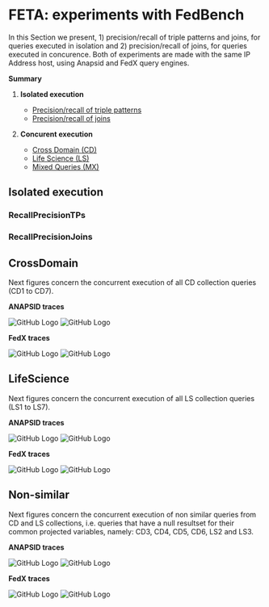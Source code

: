 # FETA: experiments with FedBench

In this Section we present, 1) precision/recall of triple patterns and joins, for queries executed in isolation and 2) precision/recall of joins, for queries executed in concurence. Both of experiments are made with the same IP Address host, using Anapsid and FedX query engines.

**Summary**

1. **Isolated execution**
   * [Precision/recall of triple patterns](https://github.com/coumbaya/feta/blob/master/experiments_with_fedbench.md#recallprecisiontpsjaccard)
   * [Precision/recall of joins](https://github.com/coumbaya/feta/blob/master/experiments_with_fedbench.md#recallprecisionjoins)

2. **Concurent execution**
   * [Cross Domain (CD)](https://github.com/coumbaya/feta/blob/master/experiments_with_fedbench.md#crossdomain)
   * [Life Science (LS)](https://github.com/coumbaya/feta/blob/master/experiments_with_fedbench.md#lifescience)
   * [Mixed Queries (MX)](https://github.com/coumbaya/feta/blob/master/experiments_with_fedbench.md#non-similar)


## Isolated execution

### RecallPrecisionTPs

### RecallPrecisionJoins


## CrossDomain

Next figures concern the concurrent execution of all CD collection queries (CD1 to CD7).

**ANAPSID traces**

![GitHub Logo](https://github.com/coumbaya/feta/blob/master/experiments_with_fedbench/execution_figures/ANAPSID_CD_pairJoins_precision_all_traces.jpeg)
![GitHub Logo](https://github.com/coumbaya/feta/blob/master/experiments_with_fedbench/execution_figures/ANAPSID_CD_pairJoins_recall_all_mixages.jpeg)


**FedX traces**

![GitHub Logo](https://github.com/coumbaya/feta/blob/master/experiments_with_fedbench/execution_figures/FEDX_CD_pairJoins_precision_all_mixages.jpeg)
![GitHub Logo](https://github.com/coumbaya/feta/blob/master/experiments_with_fedbench/execution_figures/FEDX_CD_pairJoins_recall_all_mixages.jpeg)

## LifeScience

Next figures concern the concurrent execution of all LS collection queries (LS1 to LS7).

**ANAPSID traces**

![GitHub Logo](https://github.com/coumbaya/feta/blob/master/experiments_with_fedbench/execution_figures/ANAPSID_LS_pairJoins_precision_all_traces.jpeg)
![GitHub Logo](https://github.com/coumbaya/feta/blob/master/experiments_with_fedbench/execution_figures/ANAPSID_LS_pairJoins_recall_all_mixages.jpeg)


**FedX traces**

![GitHub Logo](https://github.com/coumbaya/feta/blob/master/experiments_with_fedbench/execution_figures/FEDX_LS_pairJoins_precision_all_mixages.jpeg)
![GitHub Logo](https://github.com/coumbaya/feta/blob/master/experiments_with_fedbench/execution_figures/FEDX_LS_pairJoins_recall_all_mixages.jpeg)

## Non-similar

Next figures concern the concurrent execution of non similar queries from CD and LS collections, i.e. queries that have a null resultset for their common projected variables, namely: CD3, CD4, CD5, CD6, LS2 and LS3.

**ANAPSID traces**

![GitHub Logo](https://github.com/coumbaya/feta/blob/master/experiments_with_fedbench/execution_figures/ANAPSID_MX_pairJoins_precision_all_traces.jpeg)
![GitHub Logo](https://github.com/coumbaya/feta/blob/master/experiments_with_fedbench/execution_figures/ANAPSID_MX_pairJoins_recall_all_mixages.jpeg)


**FedX traces**

![GitHub Logo](https://github.com/coumbaya/feta/blob/master/experiments_with_fedbench/execution_figures/FEDX_MX_pairJoins_precision_all_mixages.jpeg)
![GitHub Logo](https://github.com/coumbaya/feta/blob/master/experiments_with_fedbench/execution_figures/FEDX_MX_pairJoins_recall_all_mixages.jpeg)
